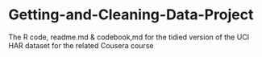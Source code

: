 Getting-and-Cleaning-Data-Project
=================================

The R code, readme.md &amp; codebook,md for the tidied version of the UCI HAR dataset for the related Cousera course
